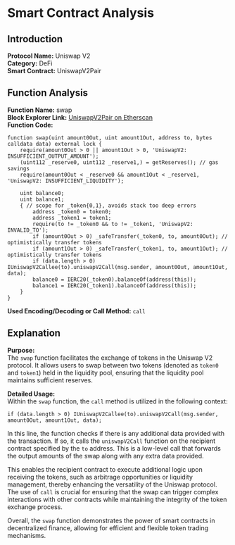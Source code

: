 # Smart Contract Analysis

## Introduction

**Protocol Name:** Uniswap V2  
**Category:** DeFi  
**Smart Contract:** UniswapV2Pair

## Function Analysis

**Function Name:** swap  
**Block Explorer Link:** [UniswapV2Pair on Etherscan](https://etherscan.io/address/0xc5095a88ef2b7bac2a2321d4390d72c93a3b3828#code)  
**Function Code:**
```solidity
function swap(uint amount0Out, uint amount1Out, address to, bytes calldata data) external lock {
    require(amount0Out > 0 || amount1Out > 0, 'UniswapV2: INSUFFICIENT_OUTPUT_AMOUNT');
    (uint112 _reserve0, uint112 _reserve1,) = getReserves(); // gas savings
    require(amount0Out < _reserve0 && amount1Out < _reserve1, 'UniswapV2: INSUFFICIENT_LIQUIDITY');

    uint balance0;
    uint balance1;
    { // scope for _token{0,1}, avoids stack too deep errors
        address _token0 = token0;
        address _token1 = token1;
        require(to != _token0 && to != _token1, 'UniswapV2: INVALID_TO');
        if (amount0Out > 0) _safeTransfer(_token0, to, amount0Out); // optimistically transfer tokens
        if (amount1Out > 0) _safeTransfer(_token1, to, amount1Out); // optimistically transfer tokens
        if (data.length > 0) IUniswapV2Callee(to).uniswapV2Call(msg.sender, amount0Out, amount1Out, data);
        balance0 = IERC20(_token0).balanceOf(address(this));
        balance1 = IERC20(_token1).balanceOf(address(this));
    }
}
```

**Used Encoding/Decoding or Call Method:** `call`

## Explanation

**Purpose:**  
The `swap` function facilitates the exchange of tokens in the Uniswap V2 protocol. It allows users to swap between two tokens (denoted as `token0` and `token1`) held in the liquidity pool, ensuring that the liquidity pool maintains sufficient reserves.

**Detailed Usage:**  
Within the `swap` function, the `call` method is utilized in the following context:

```solidity
if (data.length > 0) IUniswapV2Callee(to).uniswapV2Call(msg.sender, amount0Out, amount1Out, data);
```

In this line, the function checks if there is any additional data provided with the transaction. If so, it calls the `uniswapV2Call` function on the recipient contract specified by the `to` address. This is a low-level call that forwards the output amounts of the swap along with any extra data provided.

This enables the recipient contract to execute additional logic upon receiving the tokens, such as arbitrage opportunities or liquidity management, thereby enhancing the versatility of the Uniswap protocol. The use of `call` is crucial for ensuring that the swap can trigger complex interactions with other contracts while maintaining the integrity of the token exchange process.

Overall, the `swap` function demonstrates the power of smart contracts in decentralized finance, allowing for efficient and flexible token trading mechanisms.
